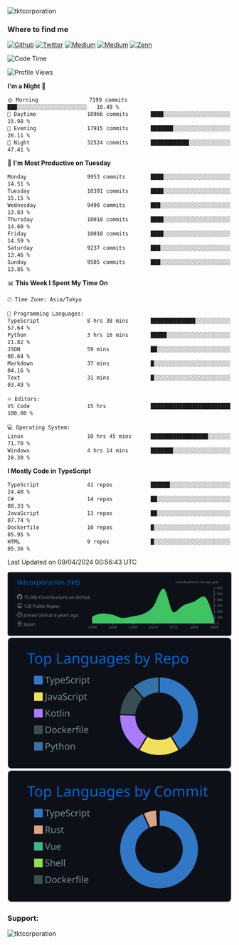 <p align="left"> <img src="https://komarev.com/ghpvc/?username=tktcorporation&label=Profile%20views&color=0e75b6&style=flat" alt="tktcorporation" /> </p>

<h3>Where to find me</h3>
<p>
<a href="https://github.com/tktcorporation" target="_blank"><img alt="Github" src="https://img.shields.io/badge/GitHub-%2312100E.svg?&style=for-the-badge&logo=Github&logoColor=white" /></a>
<a href="https://twitter.com/tktcorporation" target="_blank"><img alt="Twitter" src="https://img.shields.io/badge/twitter-%231DA1F2.svg?&style=for-the-badge&logo=twitter&logoColor=white" /></a>
<a href="https://www.linkedin.com/in/tktcorporation" target="_blank"><img alt="Medium" src="https://img.shields.io/badge/linkdin-0a66c2.svg?&style=for-the-badge&logo=linkedin&logoColor=white" /></a>
<a href="https://qiita.com/tktcorporation" target="_blank"><img alt="Medium" src="https://img.shields.io/badge/qiita-55C500.svg?&style=for-the-badge&logo=qiita&logoColor=white" /></a>
<a href="https://zenn.dev/tktcorporation" target="_blank"><img alt="Zenn" src="https://img.shields.io/badge/Zenn-3EA8FF.svg?&style=for-the-badge&logo=Zenn&logoColor=white" /></a>
</p>
  
<!--START_SECTION:waka-->
![Code Time](http://img.shields.io/badge/Code%20Time-1%2C480%20hrs%2042%20mins-blue)

![Profile Views](http://img.shields.io/badge/Profile%20Views-0-blue)

**I'm a Night 🦉** 

```text
🌞 Morning                7199 commits        ███░░░░░░░░░░░░░░░░░░░░░░   10.49 % 
🌆 Daytime                10966 commits       ████░░░░░░░░░░░░░░░░░░░░░   15.98 % 
🌃 Evening                17915 commits       ███████░░░░░░░░░░░░░░░░░░   26.11 % 
🌙 Night                  32524 commits       ████████████░░░░░░░░░░░░░   47.41 % 
```
📅 **I'm Most Productive on Tuesday** 

```text
Monday                   9953 commits        ████░░░░░░░░░░░░░░░░░░░░░   14.51 % 
Tuesday                  10391 commits       ████░░░░░░░░░░░░░░░░░░░░░   15.15 % 
Wednesday                9490 commits        ███░░░░░░░░░░░░░░░░░░░░░░   13.83 % 
Thursday                 10018 commits       ████░░░░░░░░░░░░░░░░░░░░░   14.60 % 
Friday                   10010 commits       ████░░░░░░░░░░░░░░░░░░░░░   14.59 % 
Saturday                 9237 commits        ███░░░░░░░░░░░░░░░░░░░░░░   13.46 % 
Sunday                   9505 commits        ███░░░░░░░░░░░░░░░░░░░░░░   13.85 % 
```


📊 **This Week I Spent My Time On** 

```text
🕑︎ Time Zone: Asia/Tokyo

💬 Programming Languages: 
TypeScript               8 hrs 38 mins       ██████████████░░░░░░░░░░░   57.64 % 
Python                   3 hrs 16 mins       █████░░░░░░░░░░░░░░░░░░░░   21.82 % 
JSON                     59 mins             ██░░░░░░░░░░░░░░░░░░░░░░░   06.64 % 
Markdown                 37 mins             █░░░░░░░░░░░░░░░░░░░░░░░░   04.16 % 
Text                     31 mins             █░░░░░░░░░░░░░░░░░░░░░░░░   03.49 % 

🔥 Editors: 
VS Code                  15 hrs              █████████████████████████   100.00 % 

💻 Operating System: 
Linux                    10 hrs 45 mins      ██████████████████░░░░░░░   71.70 % 
Windows                  4 hrs 14 mins       ███████░░░░░░░░░░░░░░░░░░   28.30 % 
```

**I Mostly Code in TypeScript** 

```text
TypeScript               41 repos            ██████░░░░░░░░░░░░░░░░░░░   24.40 % 
C#                       14 repos            ██░░░░░░░░░░░░░░░░░░░░░░░   08.33 % 
JavaScript               13 repos            ██░░░░░░░░░░░░░░░░░░░░░░░   07.74 % 
Dockerfile               10 repos            █░░░░░░░░░░░░░░░░░░░░░░░░   05.95 % 
HTML                     9 repos             █░░░░░░░░░░░░░░░░░░░░░░░░   05.36 % 
```




 Last Updated on 09/04/2024 00:56:43 UTC
<!--END_SECTION:waka-->

[![](https://raw.githubusercontent.com/tktcorporation/tktcorporation/master/profile-summary-card-output/github_dark/0-profile-details.svg)](https://github.com/vn7n24fzkq/github-profile-summary-cards)
[![](https://raw.githubusercontent.com/tktcorporation/tktcorporation/master/profile-summary-card-output/github_dark/1-repos-per-language.svg)](https://github.com/vn7n24fzkq/github-profile-summary-cards) [![](https://raw.githubusercontent.com/tktcorporation/tktcorporation/master/profile-summary-card-output/github_dark/2-most-commit-language.svg)](https://github.com/vn7n24fzkq/github-profile-summary-cards)

<h3 align="left">Support:</h3>
<p><a href="https://www.buymeacoffee.com/tktcorporation"> <img align="left" src="https://cdn.buymeacoffee.com/buttons/v2/default-yellow.png" height="50" width="210" alt="tktcorporation" /></a></p><br><br>
